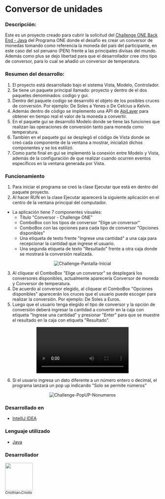 # Conversor de unidades

### Descripción:
Este es un proyecto creado para cubrir la solicitud del [Challenge ONE Back End - Java](https://www.aluracursos.com/challenges/oracle-one-back-end/conversordemoneda/sprint01) del Programa ONE donde el desafío es crear un conversor de monedas tomando como referencia la moneda del país del participante, en este caso del sol peruano (PEN) frente a las principales divisas del mundo. Además como plus se dejo libertad para que el desarrollador cree otro tipo de conversor, para lo cual se añadió un conversor de temperatura.

### Resumen del desarrollo:
1. El proyecto está desarrollado bajo el sistema Vista, Modelo, Controlador.
2. Se tiene un paquete principal llamado: proyecto y dentro de el dos paquetes denominados: codigo y gui.
3. Dentro del paquete codigo se desarrolló el objeto de los posibles cruces de conversión. Por ejemplo: De Soles a Yenes o De Celcius a Kelvin.
4. Además dentro de código se implemento una API de [ApiLayer](https://apilayer.com/marketplace/exchangerates_data-api?utm_source=apilayermarketplace&utm_medium=featured) para obtener en tiempo real el valor de la moneda a convertir.
5. En el paquete gui se desarrolló Modelo donde se tiene las funciones que realizan las operaciones de conversión tanto para moneda como temperatura.
6. También en el paquete gui se desplegó el código de Vista donde se creó cada componente de la ventana a mostrar, inicializó dichos componentes y se los estilizó.
7. Como parte final en gui se implementó la conexión entre Modelo y Vista, además de la configuración de que realizar cuando ocurren eventos específicos en la ventana generada por Vista.

### Funcionamiento
1. Para iniciar el programa se creó la clase Ejecutar que está en dentro del paquete proyecto.
2. Al hacer RUN en la clase Ejecutar aparecerá la siguiente aplicación en el centro de la ventana principal del computador.

  * La aplicación tiene 7 componentes visuales:
      * Título "Conversor - Challenge ONE"
      * ComboBox con los tipos de conversor "Elige un conversor"
      * ComboBox con las opciones para cada tipo de conversor "Opciones disponibles"
      * Una etiqueta de texto frente "Ingrese una cantidad" a una caja para recepcionar la cantidad que ingrese el usuario.
      * Una segunda etiqueta de texto "Resultado" frente a otra caja donde se mostrará la conversión realizada.

<p align="center"><img src="https://user-images.githubusercontent.com/83378496/230690853-67b5a875-ce7d-40b2-8e9b-3d8e85f2b04c.png" alt="Challenge-Pantalla-Inicial"></p>
      
3. Al cliquear el ComboBox "Elige un conversor" se desplegará los conversores disponibles, actualmente aparecería Conversor de moneda y Conversor de temperatura.
4. De acuerdo al conversor elegido, al cliquear el ComboBox "Opciones disponibles" aparecerán los cruces que el usuario puede escoger para realizar la conversión. Por ejemplo: De Soles a Euros.  
5. Luego que el usuario tenga elegido el tipo de conversor y la opción de conversión deberá ingresar la cantidad a convertir en la caja con etiqueta "Ingrese una cantidad" y presionar "Enter" para que se muestre el resultado en la caja con etiqueta "Resultado". 

<div align="center"><video src="https://user-images.githubusercontent.com/83378496/230691240-fc35f236-ec89-4798-b7ad-ace329caf672.mp4"></div>

6. Si el usuario ingresa un dato diferente a un número entero o decimal, el programa lanzará un pop up indicando "Solo se permite números"

<p align="center"><img src="https://user-images.githubusercontent.com/83378496/230692145-24e1016c-a3b2-49d0-899c-60a9962624be.png" alt="Challenge-PopUP-Nonumeros"></p>

### Desarrollado en
* [IntelliJ IDEA](https://www.jetbrains.com/idea/download/)

### Lenguaje utilizado 
* [Java](https://www.oracle.com/java/technologies/javase/jdk19-archive-downloads.html)

### Desarrollador
[<img src="https://avatars.githubusercontent.com/u/83378496?v=4" width=90><br><sub>Cristhian Criollo</sub>](https://github.com/ccriollohuaman)


